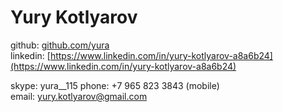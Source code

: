 # Yury Kotlyarov

github: [github.com/yura](http://github.com/yura)  
linkedin: [https://www.linkedin.com/in/yury-kotlyarov-a8a6b24](https://www.linkedin.com/in/yury-kotlyarov-a8a6b24)  

skype: yura__115
phone: +7 965 823 3843 (mobile)  
email: yury.kotlyarov@gmail.com  
